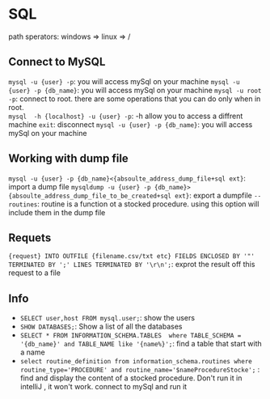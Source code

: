 # SQL
path sperators: windows => 
                linux => /
##  Connect to MySQL
`mysql -u {user} -p`: you will access mySql on your machine
`mysql -u {user} -p {db_name}`: you will access mySql on your machine
`mysql -u root -p`: connect to root. there are some operations that you can do only when in root.\
`mysql  -h {localhost} -u {user} -p`: -h allow you to access a diffrent machine
`exit`: disconnect
`mysql -u {user} -p {db_name}`: you will access mySql on your machine

## Working with dump file  
`mysql -u {user} -p {db_name}<{absoulte_address_dump_file+sql ext}`: import a dump file
`mysqldump -u {user} -p {db_name}>{absoulte_address_dump_file_to_be_created+sql ext}`: export a dumpfile
`--routines`: routine is a function ot a stocked procedure. using this option will include them in the dump file

## Requets
`{request} INTO OUTFILE {filename.csv/txt etc} FIELDS ENCLOSED BY '"' TERMINATED BY ';' LINES TERMINATED BY '\r\n';`: exprot the result off this request to a file

## Info
+ `SELECT user,host FROM mysql.user;`: show the users
+ `SHOW DATABASES;`: Show a list of all the databases
+ `SELECT * FROM INFORMATION_SCHEMA.TABLES  where TABLE_SCHEMA = '{db_name}' and TABLE_NAME like '{name%}';`: find a table that start with a name
+ `select routine_definition from information_schema.routines where routine_type='PROCEDURE' and routine_name='$nameProcedureStocke';` : find and display the content of a stocked procedure. Don't run it in intelliJ , it won't work. connect to mySql and run it



